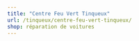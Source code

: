 ```yaml
---
title: "Centre Feu Vert Tinqueux"
url: /tinqueux/centre-feu-vert-tinqueux/
shop: réparation de voitures
---
```

